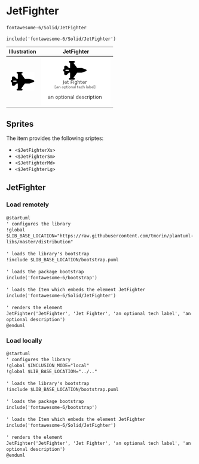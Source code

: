 # JetFighter


```text
fontawesome-6/Solid/JetFighter
```

```text
include('fontawesome-6/Solid/JetFighter')
```



| Illustration | JetFighter |
| :---: | :---: |
| ![illustration for Illustration](../../fontawesome-6/Solid/JetFighter.png) | ![illustration for JetFighter](../../fontawesome-6/Solid/JetFighter.Local.png) |



## Sprites
The item provides the following sriptes:

- `<$JetFighterXs>`
- `<$JetFighterSm>`
- `<$JetFighterMd>`
- `<$JetFighterLg>`





## JetFighter

### Load remotely
```plantuml
@startuml
' configures the library
!global $LIB_BASE_LOCATION="https://raw.githubusercontent.com/tmorin/plantuml-libs/master/distribution"

' loads the library's bootstrap
!include $LIB_BASE_LOCATION/bootstrap.puml

' loads the package bootstrap
include('fontawesome-6/bootstrap')

' loads the Item which embeds the element JetFighter
include('fontawesome-6/Solid/JetFighter')

' renders the element
JetFighter('JetFighter', 'Jet Fighter', 'an optional tech label', 'an optional description')
@enduml
```

### Load locally
```plantuml
@startuml
' configures the library
!global $INCLUSION_MODE="local"
!global $LIB_BASE_LOCATION="../.."

' loads the library's bootstrap
!include $LIB_BASE_LOCATION/bootstrap.puml

' loads the package bootstrap
include('fontawesome-6/bootstrap')

' loads the Item which embeds the element JetFighter
include('fontawesome-6/Solid/JetFighter')

' renders the element
JetFighter('JetFighter', 'Jet Fighter', 'an optional tech label', 'an optional description')
@enduml
```

